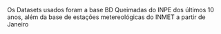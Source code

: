 Os Datasets usados foram a base BD Queimadas do INPE dos últimos 10 anos, além da base de estações metereológicas do INMET a partir de Janeiro 
